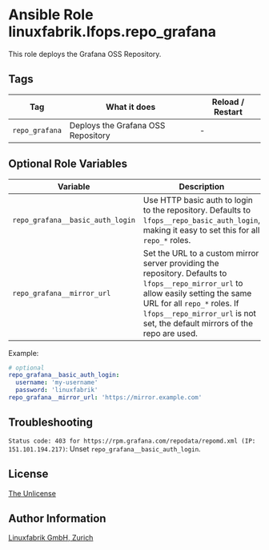 # Ansible Role linuxfabrik.lfops.repo_grafana

This role deploys the Grafana OSS Repository.


## Tags

| Tag            | What it does                       | Reload / Restart |
| ---            | ------------                       | ---------------- |
| `repo_grafana` | Deploys the Grafana OSS Repository | - |


## Optional Role Variables

| Variable | Description | Default Value |
| -------- | ----------- | ------------- |
| `repo_grafana__basic_auth_login` | Use HTTP basic auth to login to the repository. Defaults to `lfops__repo_basic_auth_login`, making it easy to set this for all `repo_*` roles. | `{{ lfops__repo_basic_auth_login \| default("") }}` |
| `repo_grafana__mirror_url` | Set the URL to a custom mirror server providing the repository. Defaults to `lfops__repo_mirror_url` to allow easily setting the same URL for all `repo_*` roles. If `lfops__repo_mirror_url` is not set, the default mirrors of the repo are used. | `'{{ lfops__repo_mirror_url | default("") }}'` |

Example:
```yaml
# optional
repo_grafana__basic_auth_login:
  username: 'my-username'
  password: 'linuxfabrik'
repo_grafana__mirror_url: 'https://mirror.example.com'
```


## Troubleshooting

`Status code: 403 for https://rpm.grafana.com/repodata/repomd.xml (IP: 151.101.194.217)`: Unset `repo_grafana__basic_auth_login`.


## License

[The Unlicense](https://unlicense.org/)


## Author Information

[Linuxfabrik GmbH, Zurich](https://www.linuxfabrik.ch)
